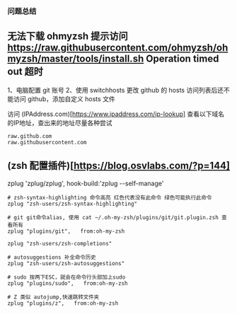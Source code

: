 ### 问题总结

## 无法下载 ohmyzsh 提示访问 https://raw.githubusercontent.com/ohmyzsh/ohmyzsh/master/tools/install.sh Operation timed out 超时

1、电脑配置 git 账号
2、使用 switchhosts 更改 github 的 hosts 访问列表后还不能访问 github，添加自定义 hosts 文件

访问 (IPAddress.com)[https://www.ipaddress.com/ip-lookup] 查看以下域名的IP地址，查出来的地址尽量各种尝试
```
raw.github.com
raw.githubusercontent.com
```

## (zsh 配置插件)[https://blog.osvlabs.com/?p=144]

zplug 'zplug/zplug', hook-build:'zplug --self-manage'

```shell
# zsh-syntax-highlighting 命令高亮 红色代表没有此命令 绿色可能执行此命令
zplug "zsh-users/zsh-syntax-highlighting"

# git git命令alias, 使用 cat ~/.oh-my-zsh/plugins/git/git.plugin.zsh 查看所有
zplug "plugins/git",   from:oh-my-zsh

zplug "zsh-users/zsh-completions"

# autosuggestions 补全命令历史
zplug "zsh-users/zsh-autosuggestions"

# sudo 按两下ESC，就会在命令行头部加上sudo
zplug "plugins/sudo",   from:oh-my-zsh

# Z 类似 autojump,快速跳转文件夹
zplug "plugins/z",   from:oh-my-zsh 
```
